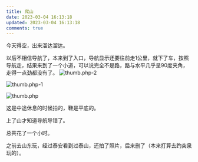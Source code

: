 ```yaml
---
title: 爬山
date: 2023-03-04 16:13:18
updated: 2023-03-04 16:13:18
comments: true
---
```

今天﻿得空，出来溜达溜达。

以后﻿不相信导航了，本来到了入口，导航显示还要往前走1公里，就下了车，按照导航走，结果来到了一个小道，可以说完全不是路，路与水平几乎呈90度夹角，走得一点劲都没有了。
![thumb.php-2](http://img.202271.xyz:57549/i/2023/03/05/h6q12k.jpg)

![thumb.php-1](http://img.202271.xyz:57549/i/2023/03/05/h6q39r.jpg)

![thumb.php](http://img.202271.xyz:57549/i/2023/03/05/h6q33j.jpg)


这是﻿中途休息的时候拍的，鞋是平底的。

上了﻿山才知道导航导错了。

总共﻿花了一个小时。

之前﻿去山东玩，经过泰安看到过泰山，还拍了照片，后来删了（本来打算去趵突泉玩的）。
